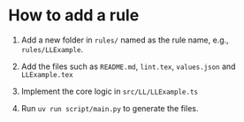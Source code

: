 # How to add a rule

1. Add a new folder in `rules/` named as the rule name, e.g., `rules/LLExample`.

2. Add the files such as `README.md`, `lint.tex`, `values.json` and `LLExample.tex`

3. Implement the core logic in `src/LL/LLExample.ts`

4. Run `uv run script/main.py` to generate the files.
